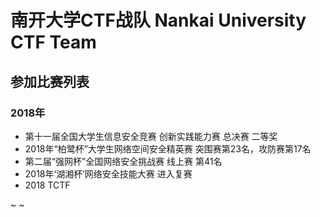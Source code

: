 南开大学CTF战队 Nankai University CTF Team
=======


## 参加比赛列表

### 2018年
  * 第十一届全国大学生信息安全竞赛 创新实践能力赛 总决赛 二等奖
  * 2018年“柏鹭杯”大学生网络空间安全精英赛 突围赛第23名，攻防赛第17名
  * 第二届“强网杯”全国网络安全挑战赛 线上赛 第41名
  * 2018年‘湖湘杯’网络安全技能大赛 进入复赛
  * 2018 TCTF

~ 
~

